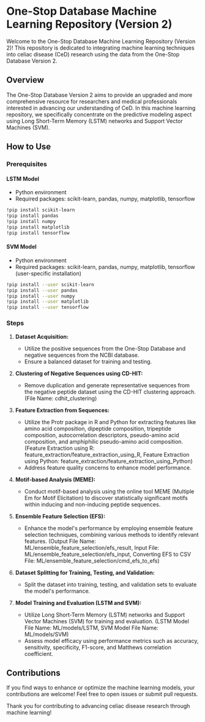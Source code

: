 # One-Stop Database Machine Learning Repository (Version 2)

Welcome to the One-Stop Database Machine Learning Repository (Version 2)! This repository is dedicated to integrating machine learning techniques into celiac disease (CeD) research using the data from the One-Stop Database Version 2.

## Overview

The One-Stop Database Version 2 aims to provide an upgraded and more comprehensive resource for researchers and medical professionals interested in advancing our understanding of CeD. In this machine learning repository, we specifically concentrate on the predictive modeling aspect using Long Short-Term Memory (LSTM) networks and Support Vector Machines (SVM).

## How to Use

### Prerequisites

#### LSTM Model
- Python environment
- Required packages: scikit-learn, pandas, numpy, matplotlib, tensorflow

```bash
!pip install scikit-learn
!pip install pandas
!pip install numpy
!pip install matplotlib
!pip install tensorflow
```

#### SVM Model
- Python environment
- Required packages: scikit-learn, pandas, numpy, matplotlib, tensorflow (user-specific installation)

```bash
!pip install --user scikit-learn
!pip install --user pandas
!pip install --user numpy
!pip install --user matplotlib
!pip install --user tensorflow
```

### Steps

1. **Dataset Acquisition:**
   - Utilize the positive sequences from the One-Stop Database and negative sequences from the NCBI database.
   - Ensure a balanced dataset for training and testing.

2. **Clustering of Negative Sequences using CD-HIT:**
   - Remove duplication and generate representative sequences from the negative peptide dataset using the CD-HIT clustering approach. (File Name: cdhit_clustering)

3. **Feature Extraction from Sequences:**
   - Utilize the Protr package in R and Python for extracting features like amino acid composition, dipeptide composition, tripeptide composition, autocorrelation descriptors, pseudo-amino acid composition, and amphiphilic pseudo-amino acid composition. (Feature Extraction using R: feature_extraction/feature_extraction_using_R, Feature Extraction using Python: feature_extraction/feature_extraction_using_Python) 
   - Address feature quality concerns to enhance model performance.

4. **Motif-based Analysis (MEME):**
   - Conduct motif-based analysis using the online tool MEME (Multiple Em for Motif Elicitation) to discover statistically significant motifs within inducing and non-inducing peptide sequences.

5. **Ensemble Feature Selection (EFS):**
   - Enhance the model's performance by employing ensemble feature selection techniques, combining various methods to identify relevant features. (Output File Name: ML/ensemble_feature_selection/efs_result, Input File: ML/ensemble_feature_selection/efs_input, Converting EFS to CSV File: ML/ensemble_feature_selection/cmd_efs_to_efs)

6. **Dataset Splitting for Training, Testing, and Validation:**
   - Split the dataset into training, testing, and validation sets to evaluate the model's performance.

7. **Model Training and Evaluation (LSTM and SVM):**
   - Utilize Long Short-Term Memory (LSTM) networks and Support Vector Machines (SVM) for training and evaluation. (LSTM Model File Name: ML/models/LSTM, SVM Model File Name: ML/models/SVM)
   - Assess model efficacy using performance metrics such as accuracy, sensitivity, specificity, F1-score, and Matthews correlation coefficient.

## Contributions
If you find ways to enhance or optimize the machine learning models, your contributions are welcome! Feel free to open issues or submit pull requests.

Thank you for contributing to advancing celiac disease research through machine learning!
